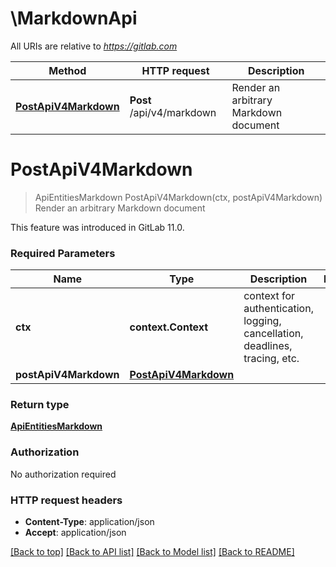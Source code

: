 # \MarkdownApi

All URIs are relative to *https://gitlab.com*

Method | HTTP request | Description
------------- | ------------- | -------------
[**PostApiV4Markdown**](MarkdownApi.md#PostApiV4Markdown) | **Post** /api/v4/markdown | Render an arbitrary Markdown document


# **PostApiV4Markdown**
> ApiEntitiesMarkdown PostApiV4Markdown(ctx, postApiV4Markdown)
Render an arbitrary Markdown document

This feature was introduced in GitLab 11.0.

### Required Parameters

Name | Type | Description  | Notes
------------- | ------------- | ------------- | -------------
 **ctx** | **context.Context** | context for authentication, logging, cancellation, deadlines, tracing, etc.
  **postApiV4Markdown** | [**PostApiV4Markdown**](PostApiV4Markdown.md)|  | 

### Return type

[**ApiEntitiesMarkdown**](API_Entities_Markdown.md)

### Authorization

No authorization required

### HTTP request headers

 - **Content-Type**: application/json
 - **Accept**: application/json

[[Back to top]](#) [[Back to API list]](../README.md#documentation-for-api-endpoints) [[Back to Model list]](../README.md#documentation-for-models) [[Back to README]](../README.md)

